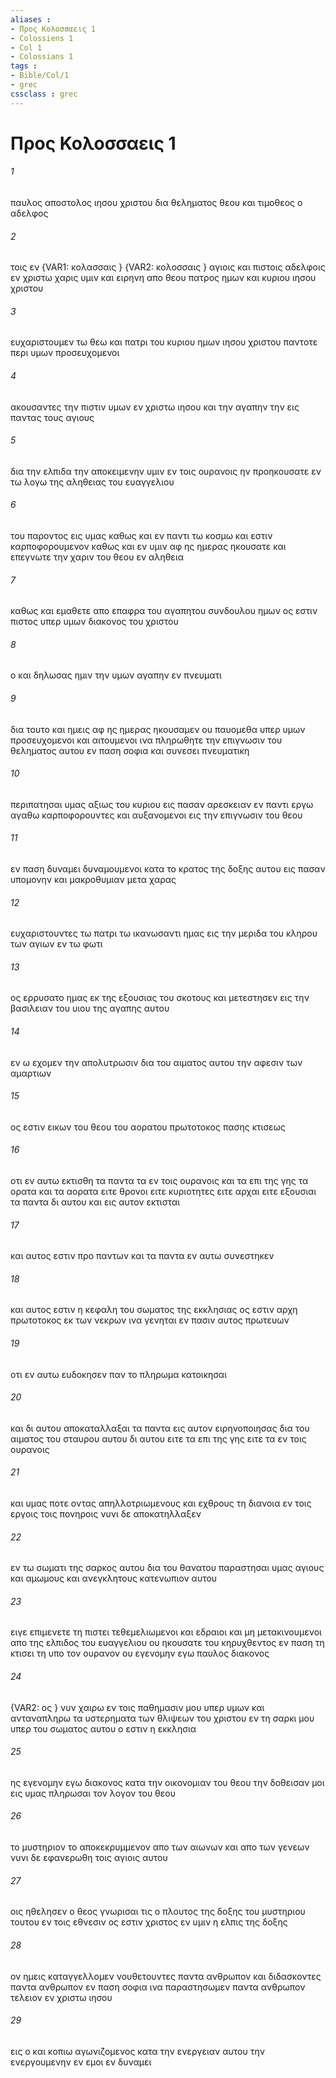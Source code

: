 ```yaml
---
aliases : 
- Προς Κολοσσαεις 1
- Colossiens 1
- Col 1
- Colossians 1
tags : 
- Bible/Col/1
- grec
cssclass : grec
---
```


# Προς Κολοσσαεις 1

###### 1
παυλος αποστολος ιησου χριστου δια θεληματος θεου και τιμοθεος ο αδελφος
###### 2
τοις εν  {VAR1: κολασσαις } {VAR2: κολοσσαις } αγιοις και πιστοις αδελφοις εν χριστω χαρις υμιν και ειρηνη απο θεου πατρος ημων και κυριου ιησου χριστου
###### 3
ευχαριστουμεν τω θεω και πατρι του κυριου ημων ιησου χριστου παντοτε περι υμων προσευχομενοι
###### 4
ακουσαντες την πιστιν υμων εν χριστω ιησου και την αγαπην την εις παντας τους αγιους
###### 5
δια την ελπιδα την αποκειμενην υμιν εν τοις ουρανοις ην προηκουσατε εν τω λογω της αληθειας του ευαγγελιου
###### 6
του παροντος εις υμας καθως και εν παντι τω κοσμω και εστιν καρποφορουμενον καθως και εν υμιν αφ ης ημερας ηκουσατε και επεγνωτε την χαριν του θεου εν αληθεια
###### 7
καθως και εμαθετε απο επαφρα του αγαπητου συνδουλου ημων ος εστιν πιστος υπερ υμων διακονος του χριστου
###### 8
ο και δηλωσας ημιν την υμων αγαπην εν πνευματι
###### 9
δια τουτο και ημεις αφ ης ημερας ηκουσαμεν ου παυομεθα υπερ υμων προσευχομενοι και αιτουμενοι ινα πληρωθητε την επιγνωσιν του θεληματος αυτου εν παση σοφια και συνεσει πνευματικη
###### 10
περιπατησαι υμας αξιως του κυριου εις πασαν αρεσκειαν εν παντι εργω αγαθω καρποφορουντες και αυξανομενοι εις την επιγνωσιν του θεου
###### 11
εν παση δυναμει δυναμουμενοι κατα το κρατος της δοξης αυτου εις πασαν υπομονην και μακροθυμιαν μετα χαρας
###### 12
ευχαριστουντες τω πατρι τω ικανωσαντι ημας εις την μεριδα του κληρου των αγιων εν τω φωτι
###### 13
ος ερρυσατο ημας εκ της εξουσιας του σκοτους και μετεστησεν εις την βασιλειαν του υιου της αγαπης αυτου
###### 14
εν ω εχομεν την απολυτρωσιν δια του αιματος αυτου την αφεσιν των αμαρτιων
###### 15
ος εστιν εικων του θεου του αορατου πρωτοτοκος πασης κτισεως
###### 16
οτι εν αυτω εκτισθη τα παντα τα εν τοις ουρανοις και τα επι της γης τα ορατα και τα αορατα ειτε θρονοι ειτε κυριοτητες ειτε αρχαι ειτε εξουσιαι τα παντα δι αυτου και εις αυτον εκτισται
###### 17
και αυτος εστιν προ παντων και τα παντα εν αυτω συνεστηκεν
###### 18
και αυτος εστιν η κεφαλη του σωματος της εκκλησιας ος εστιν αρχη πρωτοτοκος εκ των νεκρων ινα γενηται εν πασιν αυτος πρωτευων
###### 19
οτι εν αυτω ευδοκησεν παν το πληρωμα κατοικησαι
###### 20
και δι αυτου αποκαταλλαξαι τα παντα εις αυτον ειρηνοποιησας δια του αιματος του σταυρου αυτου δι αυτου ειτε τα επι της γης ειτε τα εν τοις ουρανοις
###### 21
και υμας ποτε οντας απηλλοτριωμενους και εχθρους τη διανοια εν τοις εργοις τοις πονηροις νυνι δε αποκατηλλαξεν
###### 22
εν τω σωματι της σαρκος αυτου δια του θανατου παραστησαι υμας αγιους και αμωμους και ανεγκλητους κατενωπιον αυτου
###### 23
ειγε επιμενετε τη πιστει τεθεμελιωμενοι και εδραιοι και μη μετακινουμενοι απο της ελπιδος του ευαγγελιου ου ηκουσατε του κηρυχθεντος εν παση τη κτισει τη υπο τον ουρανον ου εγενομην εγω παυλος διακονος
###### 24
 {VAR2: ος } νυν χαιρω εν τοις παθημασιν μου υπερ υμων και ανταναπληρω τα υστερηματα των θλιψεων του χριστου εν τη σαρκι μου υπερ του σωματος αυτου ο εστιν η εκκλησια
###### 25
ης εγενομην εγω διακονος κατα την οικονομιαν του θεου την δοθεισαν μοι εις υμας πληρωσαι τον λογον του θεου
###### 26
το μυστηριον το αποκεκρυμμενον απο των αιωνων και απο των γενεων νυνι δε εφανερωθη τοις αγιοις αυτου
###### 27
οις ηθελησεν ο θεος γνωρισαι τις ο πλουτος της δοξης του μυστηριου τουτου εν τοις εθνεσιν ος εστιν χριστος εν υμιν η ελπις της δοξης
###### 28
ον ημεις καταγγελλομεν νουθετουντες παντα ανθρωπον και διδασκοντες παντα ανθρωπον εν παση σοφια ινα παραστησωμεν παντα ανθρωπον τελειον εν χριστω ιησου
###### 29
εις ο και κοπιω αγωνιζομενος κατα την ενεργειαν αυτου την ενεργουμενην εν εμοι εν δυναμει
